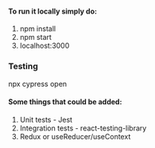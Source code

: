 #### To run it locally simply do:
1. npm install
2. npm start
3. localhost:3000


### Testing
npx cypress open


#### Some things that could be added:
1. Unit tests - Jest
2. Integration tests - react-testing-library
3. Redux or useReducer/useContext